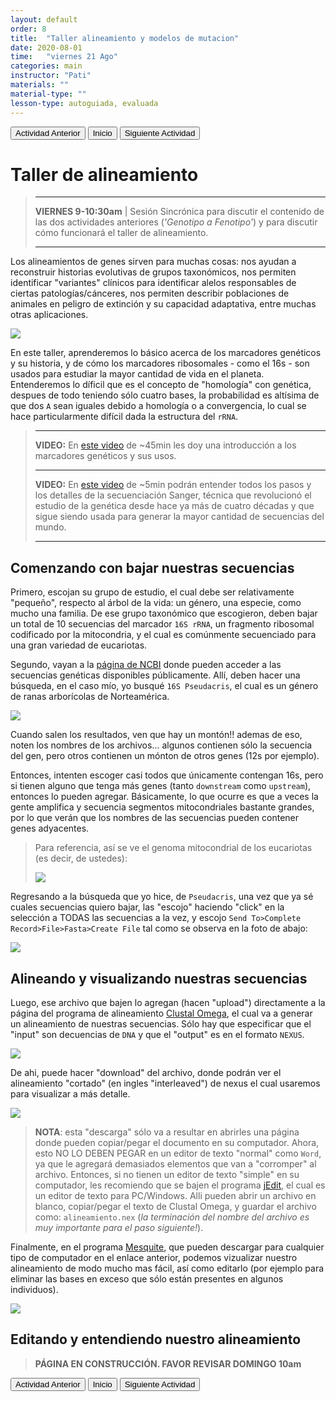```yaml
---
layout: default
order: 8
title:  "Taller alineamiento y modelos de mutacion"
date: 2020-08-01
time:   "viernes 21 Ago"
categories: main
instructor: "Pati"
materials: ""
material-type: ""
lesson-type: autoguiada, evaluada
---
```


<a href="https://pesalerno.github.io/genetica-ago-2020/main/2020/06/08/7_geno-feno-2.html"><button>Actividad Anterior</button></a>		<a href="https://pesalerno.github.io/genetica-ago-2020/"><button>Inicio</button></a>    <a href="https://pesalerno.github.io/genetica-ago-2020/main/2020/06/09/9_proyectos-2.html"><button>Siguiente Actividad</button></a>

# Taller de alineamiento 




> -------------------
> 
> **VIERNES 9-10:30am** | Sesión Sincrónica para discutir el contenido de las dos actividades anteriores (*'Genotipo a Fenotipo'*) y para discutir cómo funcionará el taller de alineamiento. 
> 
> ------------------------ 
 
 
Los alineamientos de genes sirven para muchas cosas: nos ayudan a reconstruir historias evolutivas de grupos taxonómicos, nos permiten identificar "variantes" clínicos para identificar alelos responsables de ciertas patologías/cánceres, nos permiten describir poblaciones de animales en peligro de extinción y su capacidad adaptativa, entre muchas otras aplicaciones. 

![](https://github.com/pesalerno/genetica-ago-2020/blob/master/files/rDNA.png?raw=true)<br>

En este taller, aprenderemos lo básico acerca de los marcadores genéticos y su historia, y de cómo los marcadores ribosomales - como el 16s - son usados para estudiar la mayor cantidad de vida en el planeta. Entenderemos lo díficil que es el concepto de "homología" con genética, despues de todo teniendo sólo cuatro bases, la probabilidad es altísima de que dos `A` sean iguales debido a homología o a convergencia, lo cual se hace particularmente difícil dada la estructura del `rRNA`. 


>--------------------------
>
>**VIDEO:** En [este video]() de ~45min les doy una introducción a los marcadores genéticos y sus usos.
>
>--------------------------
>
>**VIDEO:** En [este video](https://www.youtube.com/watch?v=wdS3j0TgbjM) de ~5min podrán entender todos los pasos y los detalles de la secuenciación Sanger, técnica que revolucionó el estudio de la genética desde hace ya más de cuatro décadas y que sigue siendo usada para generar la mayor cantidad de secuencias del mundo. 
>
>--------------------------



## Comenzando con bajar nuestras secuencias


Primero, escojan su grupo de estudio, el cual debe ser relativamente "pequeño", respecto al árbol de la vida: un género, una especie, como mucho una familia. De ese grupo taxonómico que escogieron, deben bajar un total de 10 secuencias del marcador `16S rRNA`, un fragmento ribosomal codificado por la mitocondria, y el cual es comúnmente secuenciado para una gran variedad de eucariotas. 


Segundo, vayan a la [página de NCBI](https://www.ncbi.nlm.nih.gov/nuccore/) donde pueden acceder a las secuencias genéticas disponibles públicamente. Allí, deben hacer una búsqueda, en el caso mío, yo busqué `16S Pseudacris`, el cual es un género de ranas arborícolas de Norteamérica. 

![](https://github.com/pesalerno/genetica-ago-2020/blob/master/files/ncbi.png?raw=true)<br>

Cuando salen los resultados, ven que hay un montón!! ademas de eso, noten los nombres de los archivos... algunos contienen sólo la secuencia del gen, pero otros contienen un mónton de otros genes (12s por ejemplo).



Entonces, intenten escoger casi todos que únicamente contengan 16s, pero si tienen alguno que tenga más genes (tanto `downstream` como `upstream`), entonces lo pueden agregar. Básicamente, lo que ocurre es que a veces la gente amplifica y secuencia segmentos mitocondriales bastante grandes, por lo que verán que los nombres de las secuencias pueden contener genes adyacentes. 

>Para referencia, así se ve el genoma mitocondrial de los eucariotas (es decir, de ustedes): 
>
>![](https://github.com/pesalerno/genetica-ago-2020/blob/master/files/mtDNA-genome.png?raw=true)<br>
>


Regresando a la búsqueda que yo hice, de `Pseudacris`, una vez que ya sé cuales secuencias quiero bajar, las "escojo" haciendo "click" en la selección a TODAS las secuencias a la vez, y escojo `Send To>Complete Record>File>Fasta>Create File` tal como se observa en la foto de abajo:

![](https://github.com/pesalerno/genetica-ago-2020/blob/master/files/pseudacris-download.png?raw=true)<br>


## Alineando y visualizando nuestras secuencias

Luego, ese archivo que bajen lo agregan (hacen "upload") directamente a la página del programa de alineamiento [Clustal Omega](https://www.ebi.ac.uk/Tools/msa/clustalo/), el cual va a generar un alineamiento de nuestras secuencias. Sólo hay que especificar que el "input" son decuencias de `DNA` y que el "output" es en el formato `NEXUS`.  

![](https://github.com/pesalerno/genetica-ago-2020/blob/master/files/clustal-input.png?raw=true)<br>

De ahi, puede hacer "download" del archivo, donde podrán ver el alineamiento "cortado" (en ingles "interleaved") de nexus el cual usaremos para visualizar a más detalle. 


![](https://github.com/pesalerno/genetica-ago-2020/blob/master/files/clustal-output.png?raw=true)<br>

>**NOTA**: esta "descarga" sólo va a resultar en abrirles una página donde pueden copiar/pegar el documento en su computador. Ahora, esto NO LO DEBEN PEGAR en un editor de texto "normal" como `Word`, ya que le agregará demasiados elementos que van a "corromper" al archivo. Entonces, si no tienen un editor de texto "simple" en su computador, les recomiendo que se bajen el programa [jEdit](http://www.jedit.org/), el cual es un editor de texto para PC/Windows. Alli pueden abrir un archivo en blanco, copiar/pegar el texto de Clustal Omega, y guardar el archivo como: `alineamiento.nex` (*la terminación del nombre del archivo es muy importante para el paso siguiente!*).


Finalmente, en el programa [Mesquite](https://www.mesquiteproject.org/Installation.html), que pueden descargar para cualquier tipo de computador en el enlace anterior, podemos vizualizar nuestro alineamiento de modo mucho mas fácil, así como editarlo (por ejemplo para eliminar las bases en exceso que sólo están presentes en algunos individuos).



![](https://github.com/pesalerno/genetica-ago-2020/blob/master/files/mesquite-align.png?raw=true)<br>

## Editando y entendiendo nuestro alineamiento


>**PÁGINA EN CONSTRUCCIÓN. FAVOR REVISAR DOMINGO 10am**

 
 
<a href="https://pesalerno.github.io/genetica-ago-2020/main/2020/06/08/7_geno-feno-2.html"><button>Actividad Anterior</button></a>		<a href="https://pesalerno.github.io/genetica-ago-2020/"><button>Inicio</button></a>    <a href="https://pesalerno.github.io/genetica-ago-2020/main/2020/06/09/9_proyectos-2.html"><button>Siguiente Actividad</button></a>






